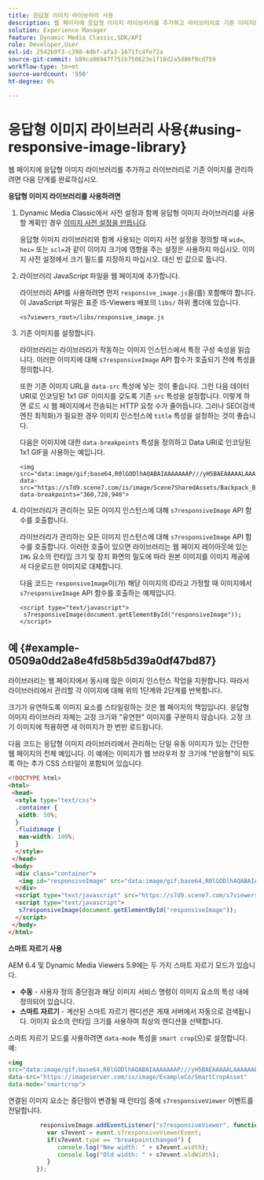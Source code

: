 ```yaml
---
title: 응답형 이미지 라이브러리 사용
description: 웹 페이지에 응답형 이미지 라이브러리를 추가하고 라이브러리로 기존 이미지를 관리하려면 다음 단계를 완료하십시오.
solution: Experience Manager
feature: Dynamic Media Classic,SDK/API
role: Developer,User
exl-id: 2542b9f3-c398-4dbf-afa3-1671fc4fe72a
source-git-commit: b89ca96947f751b750623e1f18d2a5d86f0cd759
workflow-type: tm+mt
source-wordcount: '550'
ht-degree: 0%

---
```


# 응답형 이미지 라이브러리 사용{#using-responsive-image-library}

웹 페이지에 응답형 이미지 라이브러리를 추가하고 라이브러리로 기존 이미지를 관리하려면 다음 단계를 완료하십시오.

**응답형 이미지 라이브러리를 사용하려면**

1. Dynamic Media Classic에서 사전 설정과 함께 응답형 이미지 라이브러리를 사용할 계획인 경우 [이미지 사전 설정을 만듭니다](https://experienceleague.adobe.com/docs/dynamic-media-classic/using/image-sizing/setting-image-presets.html#image-sizing).

   응답형 이미지 라이브러리와 함께 사용되는 이미지 사전 설정을 정의할 때 `wid=`, `hei=` 또는 `scl=`과 같이 이미지 크기에 영향을 주는 설정은 사용하지 마십시오. 이미지 사전 설정에서 크기 필드를 지정하지 마십시오. 대신 빈 값으로 둡니다.
1. 라이브러리 JavaScript 파일을 웹 페이지에 추가합니다.

   라이브러리 API를 사용하려면 먼저 `responsive_image.js`을(를) 포함해야 합니다. 이 JavaScript 파일은 표준 IS-Viewers 배포의 `libs/` 하위 폴더에 있습니다.

   `<s7viewers_root>/libs/responsive_image.js`
1. 기존 이미지를 설정합니다.

   라이브러리는 라이브러리가 작동하는 이미지 인스턴스에서 특정 구성 속성을 읽습니다. 이러한 이미지에 대해 `s7responsiveImage` API 함수가 호출되기 전에 특성을 정의합니다.

   또한 기존 이미지 URL을 `data-src` 특성에 넣는 것이 좋습니다. 그런 다음 데이터 URI로 인코딩된 1x1 GIF 이미지를 갖도록 기존 `src` 특성을 설정합니다. 이렇게 하면 로드 시 웹 페이지에서 전송되는 HTTP 요청 수가 줄어듭니다. 그러나 SEO(검색 엔진 최적화)가 필요한 경우 이미지 인스턴스에 `title` 특성을 설정하는 것이 좋습니다.

   다음은 이미지에 대한 `data-breakpoints` 특성을 정의하고 Data URI로 인코딩된 1x1 GIF을 사용하는 예입니다.

   ```
   <img src="data:image/gif;base64,R0lGODlhAQABAIAAAAAAAP///yH5BAEAAAAALAAAAAABAAEAAAIBRAA7" data-src="https://s7d9.scene7.com/is/image/Scene7SharedAssets/Backpack_B" data-breakpoints="360,720,940">
   ```

1. 라이브러리가 관리하는 모든 이미지 인스턴스에 대해 `s7responsiveImage` API 함수를 호출합니다.

   라이브러리가 관리하는 모든 이미지 인스턴스에 대해 `s7responsiveImage` API 함수를 호출합니다. 이러한 호출이 있으면 라이브러리는 웹 페이지 레이아웃에 있는 `IMG` 요소의 런타임 크기 및 장치 화면의 밀도에 따라 원본 이미지를 이미지 제공에서 다운로드한 이미지로 대체합니다.

   다음 코드는 `responsiveImage`이(가) 해당 이미지의 ID라고 가정할 때 이미지에서 `s7responsiveImage` API 함수를 호출하는 예제입니다.

   ```
   <script type="text/javascript"> 
    s7responsiveImage(document.getElementById("responsiveImage")); 
   </script>
   ```

## 예 {#example-0509a0dd2a8e4fd58b5d39a0df47bd87}

라이브러리는 웹 페이지에서 동시에 많은 이미지 인스턴스 작업을 지원합니다. 따라서 라이브러리에서 관리할 각 이미지에 대해 위의 1단계와 2단계를 반복합니다.

크기가 유연하도록 이미지 요소를 스타일링하는 것은 웹 페이지의 책임입니다. 응답형 이미지 라이브러리 자체는 고정 크기와 &quot;유연한&quot; 이미지를 구분하지 않습니다. 고정 크기 이미지에 적용하면 새 이미지가 한 번만 로드됩니다.

다음 코드는 응답형 이미지 라이브러리에서 관리하는 단일 유동 이미지가 있는 간단한 웹 페이지의 전체 예입니다. 이 예에는 이미지가 웹 브라우저 창 크기에 &quot;반응형&quot;이 되도록 하는 추가 CSS 스타일이 포함되어 있습니다.

```html {.line-numbers}
<!DOCTYPE html> 
<html> 
 <head> 
  <style type="text/css"> 
  .container { 
   width: 50%; 
  } 
  .fluidimage { 
   max-width: 100%; 
  } 
  </style> 
 </head> 
 <body> 
  <div class="container"> 
   <img id="responsiveImage" src="data:image/gif;base64,R0lGODlhAQABAIAAAAAAAP///yH5BAEAAAAALAAAAAABAAEAAAIBRAA7" data-src="https://s7d9.scene7.com/is/image/Scene7SharedAssets/Backpack_B" data-breakpoints="200,400,600,800" class="fluidimage"> 
  </div> 
  <script type="text/javascript" src="https://s7d9.scene7.com/s7viewers/libs/responsive_image.js"></script> 
  <script type="text/javascript"> 
   s7responsiveImage(document.getElementById("responsiveImage")); 
  </script> 
 </body> 
</html>
```

**스마트 자르기 사용**

AEM 6.4 및 Dynamic Media Viewers 5.9에는 두 가지 스마트 자르기 모드가 있습니다.

* **수동** - 사용자 정의 중단점과 해당 이미지 서비스 명령이 이미지 요소의 특성 내에 정의되어 있습니다.
* **스마트 자르기** - 계산된 스마트 자르기 렌디션은 게재 서버에서 자동으로 검색됩니다. 이미지 요소의 런타임 크기를 사용하여 최상의 렌디션을 선택합니다.

스마트 자르기 모드를 사용하려면 `data-mode` 특성을 `smart crop`(으)로 설정합니다. 예:

```html {.line-numbers}
<img 
src="data:image/gif;base64,R0lGODlhAQABAIAAAAAAAP///yH5BAEAAAAALAAAAAABAAEAAAIBRAA7" 
data-src="https://imageserver.com/is/image/ExampleCo/SmartCropAsset" 
data-mode="smartcrop">
```

연결된 이미지 요소는 중단점이 변경될 때 런타임 중에 `s7responsiveViewer` 이벤트를 전달합니다.

```javascript {.line-numbers}
         responsiveImage.addEventListener("s7responsiveViewer", function (event) { 
           var s7event = event.s7responsiveViewerEvent; 
           if(s7event.type == "breakpointchanged") { 
              console.log("New width: " + s7event.width); 
              console.log("Old width: " + s7event.oldWidth); 
           } 
        });
```
